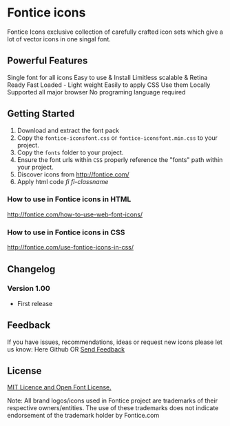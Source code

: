 # Fontice icons 

Fontice Icons exclusive collection of carefully crafted icon sets which give a lot of vector icons in one singal font.

## Powerful Features
Single font for all icons
Easy to use & Install
Limitless scalable & Retina Ready
Fast Loaded - Light weight
Easily to apply CSS
Use them Locally
Supported all major browser
No programing language required


## Getting Started
 1. Download and extract the font pack
 2. Copy the `fontice-iconsfont.css` or `fontice-iconsfont.min.css` to your project.
 3. Copy the `fonts` folder to your project.
 4. Ensure the font urls within `CSS` properly reference the "fonts" path within your project.
 5. Discover icons from http://fontice.com/
 6. Apply html code <i>fi fi-classname</i>

### How to use in Fontice icons in HTML
http://fontice.com/how-to-use-web-font-icons/

### How to use in Fontice icons in CSS
http://fontice.com/use-fontice-icons-in-css/


## Changelog
### Version 1.00
- First release


## Feedback
If you have issues, recommendations, ideas or request new icons please let us know:
Here Github OR [Send Feedback](http://fontice.com/send-feedback-or-request-icon/)


## License
[MIT Licence and Open Font License.](http://fontice.com/license/)

Note: All brand logos/icons used in Fontice project are trademarks of their respective owners/entities. The use of these trademarks does not indicate endorsement of the trademark holder by Fontice.com
